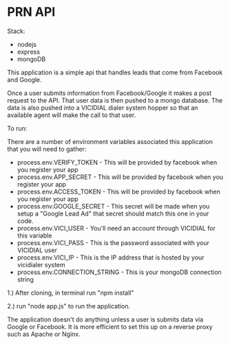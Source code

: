# PRN API

Stack:

- nodejs
- express
- mongoDB

This application is a simple api that handles leads that come from Facebook and Google.

Once a user submits information from Facebook/Google it makes a post request to the API.
That user data is then pushed to a mongo database. The data is also pushed into a
VICIDIAL dialer system hopper so that an available agent will make the call to that user.

To run:

There are a number of environment variables associated this application that you will need to gather:

- process.env.VERIFY_TOKEN      - This will be provided by facebook when you register your app
- process.env.APP_SECRET        - This will be provided by facebook when you register your app
- process.env.ACCESS_TOKEN      - This will be provided by facebook when you register your app
- process.env.GOOGLE_SECRET     - This secret will be made when you setup a "Google Lead Ad" that secret should match this one in your code.
- process.env.VICI_USER         - You'll need an account through VICIDIAL for this variable
- process.env.VICI_PASS         - This is the password associated with your VICIDIAL user
- process.env.VICI_IP           - This is the IP address that is hosted by your vicidialer system
- process.env.CONNECTION_STRING - This is your mongoDB connection string

1.) After cloning, in terminal run "npm install"

2.) run "node app.js" to run the application.

The application doesn't do anything unless a user is submits data via Google or Facebook.
It is more efficient to set this up on a reverse proxy such as Apache or Nginx.
